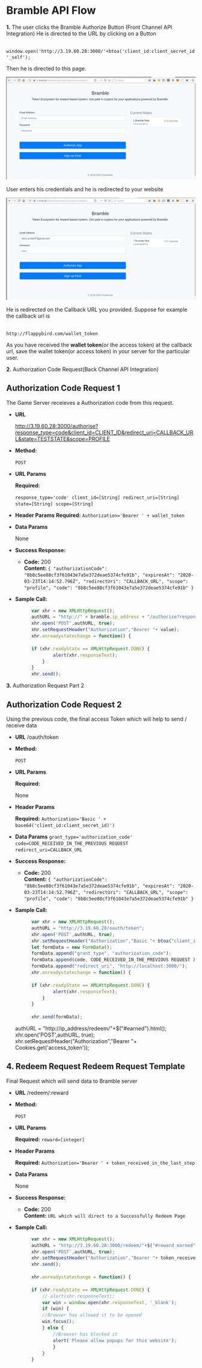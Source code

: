 # Bramble API Flow

**1.** The user clicks the Bramble Authorize Button (Front Channel API Integration) 
He is directed to the URL by clicking on a Button

```

window.open('http://3.19.60.28:3000/'+btoa('client_id:client_secret_id'), '_self');

```
Then he is directed to this page.

![Authorization Page](img/1.png) 

User enters his credentials and he is redirected to your website

![Credentials](img/2.png) 

He is redirected on the Callback URL you provided. Suppose for example the callback url is 

```

http://flappybird.com/wallet_token

```
As you have received the **wallet token**(or the access token) at the callback url, save the wallet token(or access token) in your server for the particular user.

**2.** Authorization Code Request(Back Channel API Integration)

**Authorization Code Request 1**
----
  The Game Server receieves a Authorization code from this request.

* **URL**

  http://3.19.60.28:3000/authorise?response_type=code&client_id=CLIENT_ID&redirect_uri=CALLBACK_URL&state=TESTSTATE&scope=PROFILE

* **Method:**

  `POST`
  
*  **URL Params**

   **Required:**
 
   `response_type='code'
    client_id=[String]
    redirect_uri=[String]
    state=[String]
    scope=[String]
   `

* **Header Params**
  **Required:**
  `
  Authorization='Bearer ' + wallet_token
  `

* **Data Params**

  None

* **Success Response:**

  * **Code:** 200 <br />
    **Content:** `{
      "authorizationCode": "8b8c5ee88cf3f61043e7a5e372deae5374cfe91b",
      "expiresAt": "2020-03-23T14:14:52.796Z",
      "redirectUri": "CALLBACK_URL",
      "scope": "profile",
      "code": "8b8c5ee88cf3f61043e7a5e372deae5374cfe91b"
    }`
    
* **Sample Call:**

  ```javascript
        var xhr = new XMLHttpRequest();
        authURL = "http://" + bramble.ip_address + "/authorise?response_type=code&client_id="+client_id+"&redirect_uri=CALLBACK_URL&state=teststate&scope=profile";
        xhr.open('POST',authURL, true);
        xhr.setRequestHeader("Authorization","Bearer "+ value);
        xhr.onreadystatechange = function() {

        if (xhr.readyState == XMLHttpRequest.DONE) {
                alert(xhr.responseText);
            }
        }
        xhr.send();
  ```

**3.** Authorization Request Part 2

**Authorization Code Request 2**
----
  Using the previous code, the final access Token which will help to send / receive data

* **URL**
    /oauth/token

* **Method:**

  `POST`
  
*  **URL Params**

   **Required:**
 
   None

* **Header Params**
  
  **Required:**
  `
  Authorization='Basic ' + base64('client_id:client_secret_id)')
  `

* **Data Params**
     `
      grant_type='authorization_code'
      code=CODE_RECEIVED_IN_THE_PREVIOUS REQUEST
      redirect_uri=CALLBACK_URL
     `

* **Success Response:**

  * **Code:** 200 <br />
    **Content:** `{
      "authorizationCode": "8b8c5ee88cf3f61043e7a5e372deae5374cfe91b",
      "expiresAt": "2020-03-23T14:14:52.796Z",
      "redirectUri": "CALLBACK_URL",
      "scope": "profile",
      "code": "8b8c5ee88cf3f61043e7a5e372deae5374cfe91b"
    }`

* **Sample Call:**

  ```javascript
        var xhr = new XMLHttpRequest();
        authURL = "http://3.19.60.28/oauth/token";
        xhr.open('POST',authURL, true);
        xhr.setRequestHeader("Authorization","Basic "+ btoa("client_id:client_secret_id"));
        let formData = new FormData();
        formData.append("grant_type", "authorization_code");
        formData.append(code, CODE_RECEIVED_IN_THE_PREVIOUS REQUEST );
        formData.append("redirect_uri", "http://localhost:3000/");
        xhr.onreadystatechange = function() {

        if (xhr.readyState == XMLHttpRequest.DONE) {
                alert(xhr.responseText);
            }
        }

        xhr.send(formData);
  ```

    authURL = "http://ip_address/redeem/"+$("#earned").html();
    xhr.open('POST',authURL, true);
    xhr.setRequestHeader("Authorization","Bearer "+ Cookies.get('access_token'));

**4.** Redeem Request
**Redeem Request Template**
----
 Final Request which will send data to Bramble server

* **URL**
    /redeem/:reward

* **Method:**

  `POST`
  
*  **URL Params**

   **Required:**
      `reward=[integer]` 

* **Header Params**
  
  **Required:**
      `
      Authorization='Bearer ' + token_received_in_the_last_step
      `

* **Data Params**

  None

* **Success Response:**

  * **Code:** 200 <br />
    **Content:** `URL which will direct to a Successfully Redeem Page`


* **Sample Call:**

  ```javascript
        var xhr = new XMLHttpRequest();
        authURL = "http://3.19.60.28:3000/redeem/"+$("#reward_earned").html();
        xhr.open('POST',authURL, true);
        xhr.setRequestHeader("Authorization","Bearer "+ token_received_in_the_last_step);        
        xhr.send();

        xhr.onreadystatechange = function() {
        
        if (xhr.readyState == XMLHttpRequest.DONE) {
            // alert(xhr.responseText);
            var win = window.open(xhr.responseText, '_blank');
            if (win) {
            //Browser has allowed it to be opened
            win.focus();
            } else {
                //Browser has blocked it
                alert('Please allow popups for this website');
                }
            }
        }
  ```

